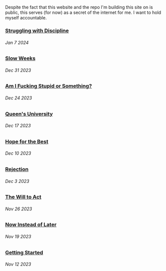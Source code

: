 Despite the fact that this website and the repo I'm building this site on is public, this serves (for now) as a secret of the internet for me. I want to hold myself accountable.


### [Struggling with Discipline](blogs/2024-01-07.md)
###### Jan 7 2024


### [Slow Weeks](blogs/2023-12-31.md)
###### Dec 31 2023

### [Am I Fucking Stupid or Something?](blogs/2023-12-24.md)
###### Dec 24 2023

### [Queen's University](blogs/2023-12-17.md)
###### Dec 17 2023

### [Hope for the Best](blogs/2023-12-10.md)
###### Dec 10 2023

### [Rejection](blogs/2023-12-03.md)
###### Dec 3 2023

### [The Will to Act](blogs/2023-11-26.md)
###### Nov 26 2023

### [Now Instead of Later](blogs/2023-11-19.md)
###### Nov 19 2023

### [Getting Started](blogs/2023-11-12.md)
###### Nov 12 2023
